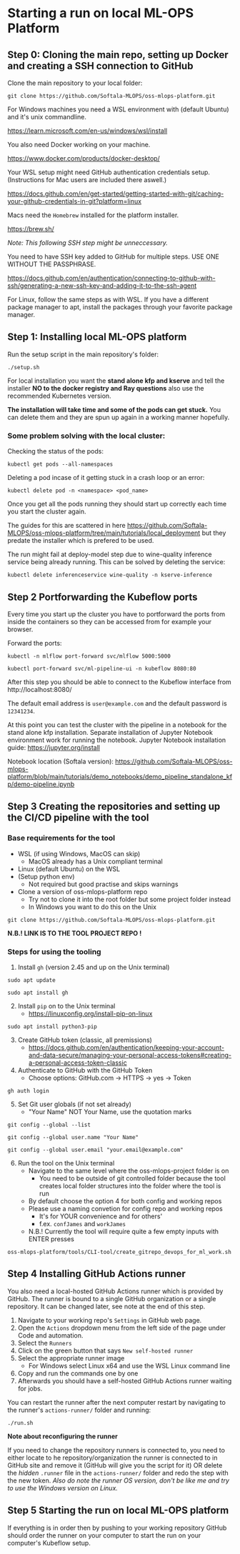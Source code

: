 # Starting a run on local ML-OPS Platform

## Step 0: Cloning the main repo, setting up Docker and creating a SSH connection to GitHub

Clone the main repository to your local folder:

```
git clone https://github.com/Softala-MLOPS/oss-mlops-platform.git
```
For Windows machines you need a WSL environment with (default Ubuntu) and it's unix commandline.

https://learn.microsoft.com/en-us/windows/wsl/install

You also need Docker working on your machine.

https://www.docker.com/products/docker-desktop/

Your WSL setup might need GitHub authentication credentials setup. (Instructions for Mac users are included there aswell.)

https://docs.github.com/en/get-started/getting-started-with-git/caching-your-github-credentials-in-git?platform=linux

Macs need the `Homebrew` installed for the platform installer.

https://brew.sh/

*Note: This following SSH step might be unneccessary.* 

You need to have SSH key added to GitHub for multiple steps. USE ONE WITHOUT THE PASSPHRASE. 

https://docs.github.com/en/authentication/connecting-to-github-with-ssh/generating-a-new-ssh-key-and-adding-it-to-the-ssh-agent

For Linux, follow the same steps as with WSL. If you have a different package manager to apt, install the packages through your favorite package manager.

## Step 1: Installing local ML-OPS platform

Run the setup script in the main repository's folder:

```
./setup.sh
```
For local installation you want the **stand alone kfp and kserve** and tell the installer **NO to the docker registry and Ray questions** also use the recommended Kubernetes version. 

**The installation will take time and some of the pods can get stuck.** You can delete them and they are spun up again in a working manner hopefully.

### Some problem solving with the local cluster:

Checking the status of the pods:

```
kubectl get pods --all-namespaces
```

Deleting a pod incase of it getting stuck in a crash loop or an error:
```
kubectl delete pod -n <namespace> <pod_name>
```
Once you get all the pods running they should start up correctly each time you start the cluster again.

The guides for this are scattered in here https://github.com/Softala-MLOPS/oss-mlops-platform/tree/main/tutorials/local_deployment but they predate the installer which is prefered to be used.

The run might fail at deploy-model step due to wine-quality inference service being already running. This can be solved by deleting the service:

```
kubectl delete inferenceservice wine-quality -n kserve-inference
```

## Step 2 Portforwarding the Kubeflow ports

Every time you start up the cluster you have to portforward the ports from inside the containers so they can be accessed from for example your browser.

Forward the ports:
```
kubectl -n mlflow port-forward svc/mlflow 5000:5000
```

```
kubectl port-forward svc/ml-pipeline-ui -n kubeflow 8080:80
```

After this step you should be able to connect to the Kubeflow interface from http://localhost:8080/

The default email address is `user@example.com` and the default password is `12341234`.

At this point you can test the cluster with the pipeline in a notebook for the stand alone kfp installation. Separate installation of Jupyter Notebook environment work for running the notebook. Jupyter Notebook installation guide: https://jupyter.org/install

Notebook location (Softala version):
https://github.com/Softala-MLOPS/oss-mlops-platform/blob/main/tutorials/demo_notebooks/demo_pipeline_standalone_kfp/demo-pipeline.ipynb

## Step 3 Creating the repositories and setting up the CI/CD pipeline with the tool

### Base requirements for the tool

- WSL (if using Windows, MacOS can skip)
    - MacOS already has a Unix compliant terminal
- Linux (default Ubuntu) on the WSL
- (Setup python env)
    - Not required but good practise and skips warnings
- Clone a version of oss-mlops-platform repo 
    - Try not to clone it into the root folder but some project folder instead
    - In Windows you want to do this on the Unix

```
git clone https://github.com/Softala-MLOPS/oss-mlops-platform.git
```
**N.B.! LINK IS TO THE TOOL PROJECT REPO !**

### Steps for using the tooling

1. Install `gh` (version 2.45 and up on the Unix terminal)

```
sudo apt update
```

```
sudo apt install gh
```

2. Install `pip` on to the Unix terminal
    - https://linuxconfig.org/install-pip-on-linux

```
sudo apt install python3-pip
```

3. Create GitHub token (classic, all premissions)
    - https://docs.github.com/en/authentication/keeping-your-account-and-data-secure/managing-your-personal-access-tokens#creating-a-personal-access-token-classic
4. Authenticate to GitHub with the GitHub Token
    - Choose options: GitHub.com -> HTTPS -> yes -> Token

```
gh auth login
```

5. Set Git user globals (if not set already)
    - "Your Name" NOT Your Name, use the quotation marks

```
git config --global --list
```

```
git config --global user.name "Your Name"
```

```
git config --global user.email "your.email@example.com"
```

6. Run the tool on the Unix terminal
    - Navigate to the same level where the oss-mlops-project folder is on
        - You need to be outside of git controlled folder because the tool creates local folder structures into the folder where the tool is run
    - By default choose the option 4 for both config and working repos
    - Please use a naming convetion for config repo and working repos
        - It's for YOUR convenience and for others'
        - f.ex. `confJames` and `workJames`
    - N.B.! Currently the tool will require quite a few empty inputs with ENTER presses

```
oss-mlops-platform/tools/CLI-tool/create_gitrepo_devops_for_ml_work.sh
``` 

## Step 4 Installing GitHub Actions runner

You also need a local-hosted GitHub Actions runner which is provided by GitHub. The runner is bound to a single GitHub organization or a single repository. It can be changed later, see note at the end of this step.

1. Navigate to your working repo's `Settings` in GitHub web page.
2. Open the `Actions` dropdown menu from the left side of the page under Code and automation.
3. Select the `Runners`
4. Click on the green button that says `New self-hosted runner`
5. Select the appropriate runner image 
   - For Windows select Linux x64 and use the WSL Linux command line
6. Copy and run the commands one by one
7. Afterwards you should have a self-hosted GitHub Actions runner waiting for jobs.

You can restart the runner after the next computer restart by navigating to the runner's `actions-runner/` folder and running:

```
./run.sh
```

**Note about reconfiguring the runner**

If you need to change the repository runners is connected to, you need to either locate to he repository/organization the runner is connected to in GitHub site and remove it (GitHub will give you the script for it) OR delete the *hidden* `.runner` file in the `actions-runner/` folder and redo the step with the new token. *Also do note the runner OS version, don't be like me and try to use the Windows version on Linux.*

## Step 5 Starting the run on local ML-OPS platform

If everything is in order then by pushing to your working repository GitHub should order the runner on your computer to start the run on your computer's Kubeflow setup.
